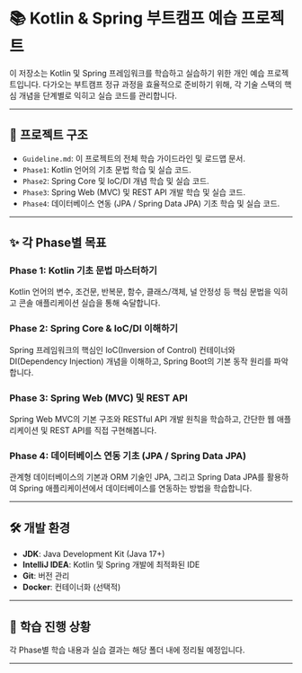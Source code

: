 # 📚 Kotlin & Spring 부트캠프 예습 프로젝트

이 저장소는 Kotlin 및 Spring 프레임워크를 학습하고 실습하기 위한 개인 예습 프로젝트입니다. 다가오는 부트캠프 정규 과정을 효율적으로 준비하기 위해, 각 기술 스택의 핵심 개념을 단계별로 익히고 실습 코드를 관리합니다.

---

## 📂 프로젝트 구조

* `Guideline.md`: 이 프로젝트의 전체 학습 가이드라인 및 로드맵 문서.
* `Phase1`: Kotlin 언어의 기초 문법 학습 및 실습 코드.
* `Phase2`: Spring Core 및 IoC/DI 개념 학습 및 실습 코드.
* `Phase3`: Spring Web (MVC) 및 REST API 개발 학습 및 실습 코드.
* `Phase4`: 데이터베이스 연동 (JPA / Spring Data JPA) 기초 학습 및 실습 코드.

---

## ✨ 각 Phase별 목표

### **Phase 1: Kotlin 기초 문법 마스터하기**
Kotlin 언어의 변수, 조건문, 반복문, 함수, 클래스/객체, 널 안정성 등 핵심 문법을 익히고 콘솔 애플리케이션 실습을 통해 숙달합니다.

### **Phase 2: Spring Core & IoC/DI 이해하기**
Spring 프레임워크의 핵심인 IoC(Inversion of Control) 컨테이너와 DI(Dependency Injection) 개념을 이해하고, Spring Boot의 기본 동작 원리를 파악합니다.

### **Phase 3: Spring Web (MVC) 및 REST API**
Spring Web MVC의 기본 구조와 RESTful API 개발 원칙을 학습하고, 간단한 웹 애플리케이션 및 REST API를 직접 구현해봅니다.

### **Phase 4: 데이터베이스 연동 기초 (JPA / Spring Data JPA)**
관계형 데이터베이스의 기본과 ORM 기술인 JPA, 그리고 Spring Data JPA를 활용하여 Spring 애플리케이션에서 데이터베이스를 연동하는 방법을 학습합니다.

---

## 🛠️ 개발 환경

* **JDK**: Java Development Kit (Java 17+)
* **IntelliJ IDEA**: Kotlin 및 Spring 개발에 최적화된 IDE
* **Git**: 버전 관리
* **Docker**: 컨테이너화 (선택적)

---

## 📝 학습 진행 상황

각 Phase별 학습 내용과 실습 결과는 해당 폴더 내에 정리될 예정입니다.

---
